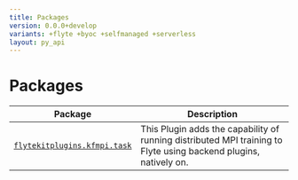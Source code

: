 ```yaml
---
title: Packages
version: 0.0.0+develop
variants: +flyte +byoc +selfmanaged +serverless
layout: py_api
---
```


# Packages

| Package | Description |
|-|-|
| [`flytekitplugins.kfmpi.task`](flytekitplugins.kfmpi.task) | This Plugin adds the capability of running distributed MPI training to Flyte using backend plugins, natively on. |
